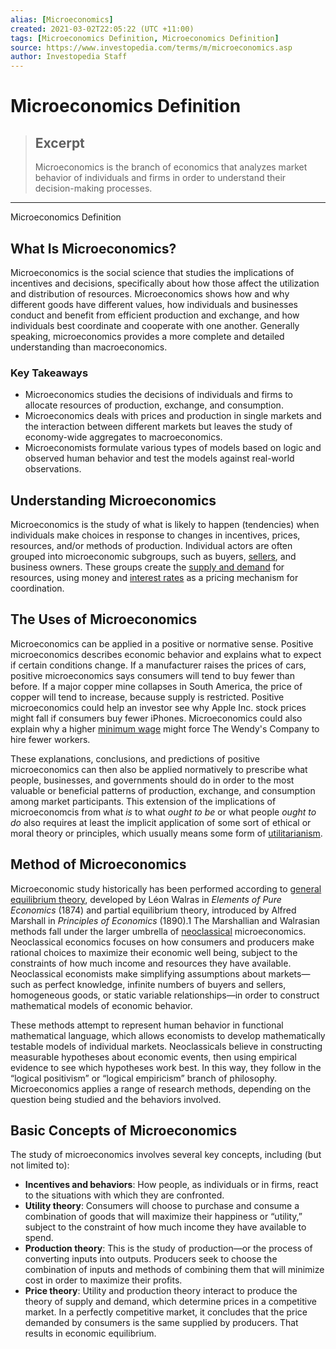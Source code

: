 ```yaml
---
alias: [Microeconomics]
created: 2021-03-02T22:05:22 (UTC +11:00)
tags: [Microeconomics Definition, Microeconomics Definition]
source: https://www.investopedia.com/terms/m/microeconomics.asp
author: Investopedia Staff
---
```


# Microeconomics Definition

> ## Excerpt
> Microeconomics is the branch of economics that analyzes market behavior of individuals and firms in order to understand their decision-making processes.

---

Microeconomics Definition
## What Is Microeconomics?

Microeconomics is the social science that studies the implications of incentives and decisions, specifically about how those affect the utilization and distribution of resources. Microeconomics shows how and why different goods have different values, how individuals and businesses conduct and benefit from efficient production and exchange, and how individuals best coordinate and cooperate with one another. Generally speaking, microeconomics provides a more complete and detailed understanding than macroeconomics.

### Key Takeaways

-   Microeconomics studies the decisions of individuals and firms to allocate resources of production, exchange, and consumption.
-   Microeconomics deals with prices and production in single markets and the interaction between different markets but leaves the study of economy-wide aggregates to macroeconomics.
-   Microeconomists formulate various types of models based on logic and observed human behavior and test the models against real-world observations.

## Understanding Microeconomics

Microeconomics is the study of what is likely to happen (tendencies) when individuals make choices in response to changes in incentives, prices, resources, and/or methods of production. Individual actors are often grouped into microeconomic subgroups, such as buyers, [sellers](https://www.investopedia.com/terms/s/seller.asp), and business owners. These groups create the [supply and demand](https://www.investopedia.com/terms/l/law-of-supply-demand.asp) for resources, using money and [interest rates](https://www.investopedia.com/terms/i/interestrate.asp) as a pricing mechanism for coordination.

## The Uses of Microeconomics

Microeconomics can be applied in a positive or normative sense. Positive microeconomics describes economic behavior and explains what to expect if certain conditions change. If a manufacturer raises the prices of cars, positive microeconomics says consumers will tend to buy fewer than before. If a major copper mine collapses in South America, the price of copper will tend to increase, because supply is restricted. Positive microeconomics could help an investor see why Apple Inc. stock prices might fall if consumers buy fewer iPhones. Microeconomics could also explain why a higher [minimum wage](https://www.investopedia.com/terms/m/minimum_wage.asp) might force The Wendy's Company to hire fewer workers.

These explanations, conclusions, and predictions of positive microeconomics can then also be applied normatively to prescribe what people, businesses, and governments should do in order to the most valuable or beneficial patterns of production, exchange, and consumption among market participants. This extension of the implications of microeconomcis from what _is_ to what _ought to be_ or what people _ought to do_ also requires at least the implicit application of some sort of ethical or moral theory or principles, which usually means some form of [utilitarianism](https://www.investopedia.com/terms/u/utilitarianism.asp).

## Method of Microeconomics

Microeconomic study historically has been performed according to [general equilibrium theory](https://www.investopedia.com/terms/g/general-equilibrium-theory.asp), developed by Léon Walras in _Elements of Pure Economics_ (1874) and partial equilibrium theory, introduced by Alfred Marshall in _Principles of Economics_ (1890).1 The Marshallian and Walrasian methods fall under the larger umbrella of [neoclassical](https://www.investopedia.com/terms/n/neoclassical.asp) microeconomics. Neoclassical economics focuses on how consumers and producers make rational choices to maximize their economic well being, subject to the constraints of how much income and resources they have available. Neoclassical economists make simplifying assumptions about markets—such as perfect knowledge, infinite numbers of buyers and sellers, homogeneous goods, or static variable relationships—in order to construct mathematical models of economic behavior.

These methods attempt to represent human behavior in functional mathematical language, which allows economists to develop mathematically testable models of individual markets. Neoclassicals believe in constructing measurable hypotheses about economic events, then using empirical evidence to see which hypotheses work best. In this way, they follow in the “logical positivism” or “logical empiricism” branch of philosophy. Microeconomics applies a range of research methods, depending on the question being studied and the behaviors involved.

## Basic Concepts of Microeconomics

The study of microeconomics involves several key concepts, including (but not limited to):

-   **Incentives and behaviors**: How people, as individuals or in firms, react to the situations with which they are confronted.
-   **Utility theory**: Consumers will choose to purchase and consume a combination of goods that will maximize their happiness or “utility,” subject to the constraint of how much income they have available to spend.
-   **Production theory**: This is the study of production—or the process of converting inputs into outputs. Producers seek to choose the combination of inputs and methods of combining them that will minimize cost in order to maximize their profits.
-   **Price theory**: Utility and production theory interact to produce the theory of supply and demand, which determine prices in a competitive market. In a perfectly competitive market, it concludes that the price demanded by consumers is the same supplied by producers. That results in economic equilibrium.
